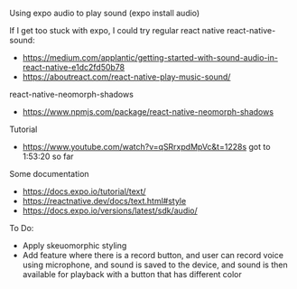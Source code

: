 Using expo audio to play sound
(expo install audio)



If I get too stuck with expo, I could try regular react native
react-native-sound:
- https://medium.com/applantic/getting-started-with-sound-audio-in-react-native-e1dc2fd50b78
- https://aboutreact.com/react-native-play-music-sound/

react-native-neomorph-shadows
- https://www.npmjs.com/package/react-native-neomorph-shadows


Tutorial
- https://www.youtube.com/watch?v=qSRrxpdMpVc&t=1228s
    got to 1:53:20 so far


Some documentation
- https://docs.expo.io/tutorial/text/
- https://reactnative.dev/docs/text.html#style
- https://docs.expo.io/versions/latest/sdk/audio/




To Do:
- Apply skeuomorphic styling
- Add feature where 
    there is a record button, and 
    user can record voice using microphone, and 
    sound is saved to the device, and
    sound is then available for playback with a button that has different color
